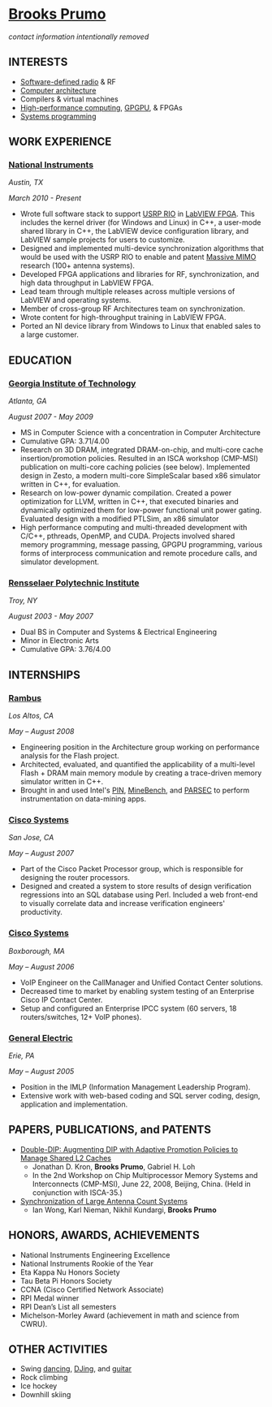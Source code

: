 # [Brooks Prumo](http://www.linkedin.com/in/brooksprumo)

_contact information intentionally removed_

## INTERESTS

- [Software-defined radio](http://en.wikipedia.org/wiki/Software-defined_radio) & RF
- [Computer architecture](http://en.wikipedia.org/wiki/Computer_architecture)
- Compilers & virtual machines
- [High-performance computing](http://insidehpc.com/hpc-basic-training/what-is-hpc/), [GPGPU](http://en.wikipedia.org/wiki/General-purpose_computing_on_graphics_processing_units), & FPGAs
- [Systems programming](http://en.wikipedia.org/wiki/System_programming)

## WORK EXPERIENCE

### [National Instruments](http://www.ni.com)

_Austin, TX_

_March 2010 - Present_

- Wrote full software stack to support [USRP RIO](http://www.ni.com/sdr/usrp-rio/) in [LabVIEW FPGA](http://www.ni.com/labview/fpga/). This includes the kernel driver (for Windows and Linux) in C++, a user-mode shared library in C++, the LabVIEW device configuration library, and LabVIEW sample projects for users to customize.
- Designed and implemented multi-device synchronization algorithms that would be used with the USRP RIO to enable and patent [Massive MIMO](http://www.ni.com/rf/5g/) research (100+ antenna systems).
- Developed FPGA applications and libraries for RF, synchronization, and high data throughput in LabVIEW FPGA.
- Lead team through multiple releases across multiple versions of LabVIEW and operating systems.
- Member of cross-group RF Architectures team on synchronization.
- Wrote content for high-throughput training in LabVIEW FPGA.
- Ported an NI device library from Windows to Linux that enabled sales to a large customer.

## EDUCATION

### [Georgia Institute of Technology](http://www.gatech.edu)

_Atlanta, GA_

_August 2007 - May 2009_

- MS in Computer Science with a concentration in Computer Architecture
- Cumulative GPA: 3.71/4.00
- Research on 3D DRAM, integrated DRAM-on-chip, and multi-core cache insertion/promotion policies. Resulted in an ISCA workshop (CMP-MSI) publication on multi-core caching policies (see below). Implemented design in Zesto, a modern multi-core SimpleScalar based x86 simulator written in C++, for evaluation.
- Research on low-power dynamic compilation. Created a power optimization for LLVM, written in C++, that executed binaries and dynamically optimized them for low-power functional unit power gating. Evaluated design with a modified PTLSim, an x86 simulator
- High performance computing and multi-threaded development with C/C++, pthreads, OpenMP, and CUDA. Projects involved shared memory programming, message passing, GPGPU programming, various forms of interprocess communication and remote procedure calls, and simulator development.

### [Rensselaer Polytechnic Institute](http://www.rpi.edu)

_Troy, NY_

_August 2003 - May 2007_

- Dual BS in Computer and Systems & Electrical Engineering
- Minor in Electronic Arts
- Cumulative GPA: 3.76/4.00


## INTERNSHIPS

### [Rambus](http://www.rambus.com)

_Los Altos, CA_

_May – August 2008_

- Engineering position in the Architecture group working on performance analysis for the Flash project.
- Architected, evaluated, and quantified the applicability of a multi-level Flash + DRAM main memory module by creating a trace-driven memory simulator written in C++.
- Brought in and used Intel's [PIN](http://software.intel.com/en-us/articles/pintool), [MineBench](http://cucis.ece.northwestern.edu/projects/DMS/MineBench.html), and [PARSEC](http://parsec.cs.princeton.edu/) to perform instrumentation on data-mining apps.

### [Cisco Systems](http://www.cisco.com)

_San Jose, CA_

_May – August 2007_

- Part of the Cisco Packet Processor group, which is responsible for designing the router processors.
- Designed and created a system to store results of design verification regressions into an SQL database using Perl. Included a web front-end to visually correlate data and increase verification engineers' productivity.

### [Cisco Systems](http://www.cisco.com)

_Boxborough, MA_

_May – August 2006_

- VoIP Engineer on the CallManager and Unified Contact Center solutions.
- Decreased time to market by enabling system testing of an Enterprise Cisco IP Contact Center.
- Setup and configured an Enterprise IPCC system (60 servers, 18 routers/switches, 12+ VoIP phones).

### [General Electric](http://www.ge.com)

_Erie, PA_

_May – August 2005_

- Position in the IMLP (Information Management Leadership Program).
- Extensive work with web-based coding and SQL server coding, design, application and implementation.


## PAPERS, PUBLICATIONS, and PATENTS

- [Double-DIP: Augmenting DIP with Adaptive Promotion Policies to Manage Shared L2 Caches](http://citeseerx.ist.psu.edu/viewdoc/summary?doi=10.1.1.140.1842)
	- Jonathan D. Kron, **Brooks Prumo**, Gabriel H. Loh
	- In the 2nd Workshop on Chip Multiprocessor Memory Systems and Interconnects (CMP-MSI), June 22, 2008, Beijing, China. (Held in conjunction with ISCA-35.)
- [Synchronization of Large Antenna Count Systems](https://patentscope.wipo.int/search/en/detail.jsf?docId=WO2015171956)
	- Ian Wong, Karl Nieman, Nikhil Kundargi, **Brooks Prumo**


## HONORS, AWARDS, ACHIEVEMENTS

- National Instruments Engineering Excellence
- National Instruments Rookie of the Year
- Eta Kappa Nu Honors Society
- Tau Beta Pi Honors Society
- CCNA (Cisco Certified Network Associate)
- RPI Medal winner
- RPI Dean’s List all semesters
- Michelson-Morley Award (achievement in math and science from CWRU).


## OTHER ACTIVITIES

- Swing [dancing](http://github.com/brooksprumo/bios/blob/master/dancer.md), [DJing](http://github.com/brooksprumo/bios/blob/master/dj.md), and [guitar](http://github.com/brooksprumo/bios/blob/master/musician.md)
- Rock climbing
- Ice hockey
- Downhill skiing
